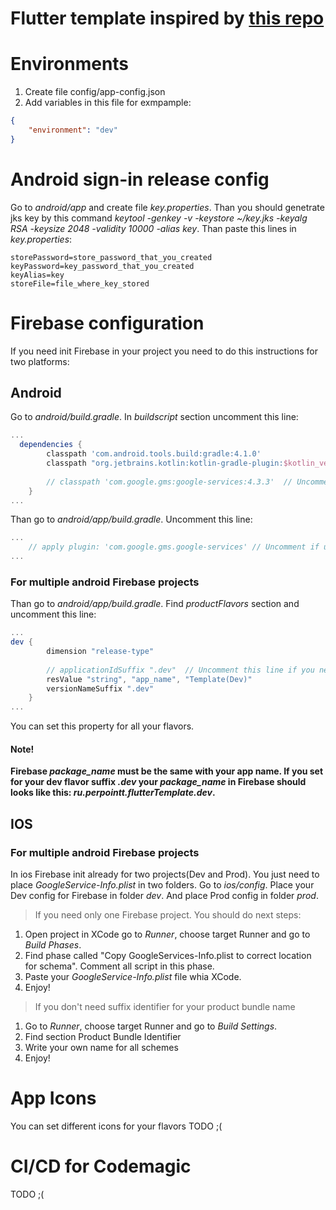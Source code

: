 # Flutter template inspired by [this repo](https://github.com/AndrewPiterov/flutter_starter_app)


# Environments
1) Create file config/app-config.json
2) Add variables in this file for exmpample: 
```json
{
    "environment": "dev"
}
```
# Android sign-in release config
Go to *android/app* and create file *key.properties*. Than you should genetrate jks key by this command *keytool -genkey -v -keystore ~/key.jks -keyalg RSA -keysize 2048 -validity 10000 -alias key*. Than paste this lines in *key.properties*:
```properties
storePassword=store_password_that_you_created
keyPassword=key_password_that_you_created
keyAlias=key
storeFile=file_where_key_stored
```

# Firebase configuration
If you need init Firebase in your project you need to do this instructions for two platforms:
## Android
Go to *android/build.gradle*. In *buildscript* section uncomment this line:
```gradle
...
  dependencies {
        classpath 'com.android.tools.build:gradle:4.1.0'
        classpath "org.jetbrains.kotlin:kotlin-gradle-plugin:$kotlin_version"
       
        // classpath 'com.google.gms:google-services:4.3.3'  // Uncomment if u need firebase
    }
...
```
Than go to *android/app/build.gradle*. Uncomment this line:
```gradle
...
    // apply plugin: 'com.google.gms.google-services' // Uncomment if u need firebase
...
```

### For multiple android Firebase projects
Than go to *android/app/build.gradle*. Find *productFlavors* section and uncomment this line:
```gradle
...
dev {
        dimension "release-type"
          
        // applicationIdSuffix ".dev"  // Uncomment this line if you need different suffixes
        resValue "string", "app_name", "Template(Dev)"
        versionNameSuffix ".dev"
    }
...
```
You can set this property for all your flavors.

#### Note!
**Firebase *package_name* must be the same with your app name. If you set for your dev flavor suffix *.dev* your *package_name* in Firebase should looks like this: *ru.perpointt.flutterTemplate.dev*.**

## IOS
### For multiple android Firebase projects
In ios Firebase init already for two projects(Dev and Prod). You just need to place *GoogleService-Info.plist* in two folders. 
Go to *ios/config*. Place your Dev config for Firebase in folder *dev*. And place Prod config in folder *prod*.

> If you need only one Firebase project. You should do next steps:
1) Open project in XCode go to *Runner*, choose target Runner and go to *Build Phases*.
2) Find phase called "Copy GoogleServices-Info.plist to correct location for schema". Comment all script in this phase.
3) Paste your  *GoogleService-Info.plist* file whia XCode.
4) Enjoy!

> If you don't need suffix identifier for your product bundle name
1) Go to *Runner*, choose target Runner and go to *Build Settings*.
2) Find section Product Bundle Identifier
3) Write your own name for all schemes
4) Enjoy!

# App Icons
You can set different icons for your flavors
TODO ;(

# CI/CD for Codemagic
TODO ;(
